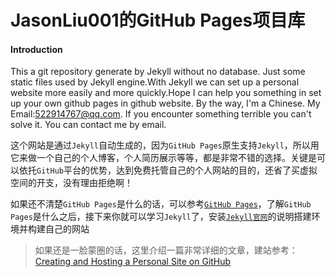 JasonLiu001的GitHub Pages项目库
=====
#### Introduction
This a git repository generate by Jekyll without no database. Just some static files used by Jekyll engine.With Jekyll we can set up a personal website more easily and more quickly.Hope I can help you something in set up your own github pages in github website. By the way, I'm a Chinese. My Email:522914767@qq.com. If you encounter something terrible you can't solve it. You can contact me by email.

这个网站是通过`Jekyll`自动生成的，因为`GitHub Pages`原生支持`Jekyll`，所以用它来做一个自己的个人博客，个人简历展示等等，都是非常不错的选择。关键是可以依托`GitHub`平台的优势，达到免费托管自己的个人网站的目的，还省了买虚拟空间的开支，没有理由拒绝啊！

如果还不清楚`GitHub Pages`是什么的话，可以参考[`GitHub Pages`](https://pages.github.com/)，了解`GitHub Pages`是什么之后，接下来你就可以学习`Jekyll`了，安装[`Jekyll官网`](https://jekyllrb.com/docs/home/)的说明搭建环境并构建自己的网站

> 如果还是一脸蒙圈的话，这里介绍一篇非常详细的文章，建站参考：[Creating and Hosting a Personal Site on GitHub](http://jmcglone.com/guides/github-pages/")

